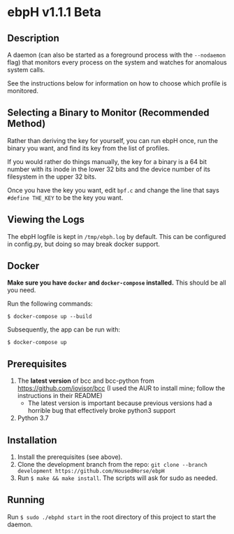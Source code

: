 # ebpH v1.1.1 Beta

## Description

A daemon (can also be started as a foreground process with the `--nodaemon` flag) that monitors every process on the system
and watches for anomalous system calls.

See the instructions below for information on how to choose which profile is monitored.

## Selecting a Binary to Monitor (Recommended Method)

Rather than deriving the key for yourself, you can run ebpH once,
run the binary you want, and find its key from the list of profiles.

If you would rather do things manually, the key for a binary is a 64 bit number with its inode in the lower 32
bits and the device number of its filesystem in the upper 32 bits.

Once you have the key you want, edit `bpf.c` and change the line that says `#define THE_KEY` to be the key you want.

## Viewing the Logs

The ebpH logfile is kept in `/tmp/ebph.log` by default. This can be configured in config.py, but doing so may break docker support.

## Docker

**Make sure you have `docker` and `docker-compose` installed.** This should be all you need.

Run the following commands:

```
$ docker-compose up --build
```

Subsequently, the app can be run with:

```
$ docker-compose up
```

## Prerequisites

1. The **latest version** of bcc and bcc-python from https://github.com/iovisor/bcc (I used the AUR to install mine; follow the instructions in their README)
    - The latest version is important because previous versions had a horrible bug that effectively broke python3 support
1. Python 3.7

## Installation

1. Install the prerequisites (see above).
1. Clone the development branch from the repo: `git clone --branch development https://github.com/HousedHorse/ebpH`
1. Run `$ make && make install`. The scripts will ask for sudo as needed.

## Running

Run `$ sudo ./ebphd start` in the root directory of this project to start the daemon.
